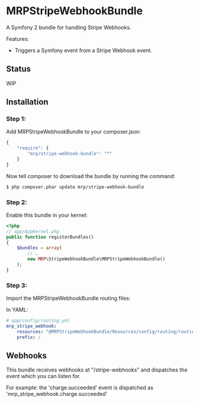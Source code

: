# MRPStripeWebhookBundle #

A Symfony 2 bundle for handling Stripe Webhooks.

Features:
- Triggers a Symfony event from a Stripe Webhook event.

## Status ##
WIP

## Installation ##
### Step 1: ###
Add MRPStripeWebhookBundle to your composer.json:

```js
{
	"require": {
		"mrp/stripe-webhook-bundle": "*"
	}
}
```

Now tell composer to download the bundle by running the command:

``` bash
$ php composer.phar update mrp/stripe-webhook-bundle
```

### Step 2: ###
Enable this bundle in your kernel:

```php
<?php
// app/AppKernel.php
public function registerBundles()
{
	$bundles = array(
		// …
		new MRP\StripeWebhookBundle\MRPStripeWebhookBundle()
	);
}
```

### Step 3: ###
Import the MRPStripeWebhookBundle routing files:

In YAML:
```yaml
# app/config/routing.yml
mrp_stripe_webhook:
	resources: "@MRPStripeWebhookBundle/Resources/config/routing/routing.yml"
	prefix: /
```

## Webhooks ##
This bundle receives webhooks at "/stripe-webhooks" and dispatches the event which you can listen for.

For example: the 'charge.succeeded' event is dispatched as 'mrp_stripe_webhook.charge.succeeded'